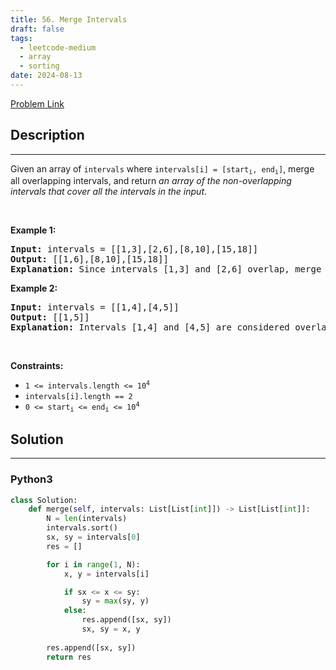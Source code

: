 ```yaml
---
title: 56. Merge Intervals
draft: false
tags: 
  - leetcode-medium
  - array
  - sorting
date: 2024-08-13
---
```


[Problem Link](https://leetcode.com/problems/merge-intervals/)

## Description

---
<p>Given an array&nbsp;of <code>intervals</code>&nbsp;where <code>intervals[i] = [start<sub>i</sub>, end<sub>i</sub>]</code>, merge all overlapping intervals, and return <em>an array of the non-overlapping intervals that cover all the intervals in the input</em>.</p>

<p>&nbsp;</p>
<p><strong class="example">Example 1:</strong></p>

<pre>
<strong>Input:</strong> intervals = [[1,3],[2,6],[8,10],[15,18]]
<strong>Output:</strong> [[1,6],[8,10],[15,18]]
<strong>Explanation:</strong> Since intervals [1,3] and [2,6] overlap, merge them into [1,6].
</pre>

<p><strong class="example">Example 2:</strong></p>

<pre>
<strong>Input:</strong> intervals = [[1,4],[4,5]]
<strong>Output:</strong> [[1,5]]
<strong>Explanation:</strong> Intervals [1,4] and [4,5] are considered overlapping.
</pre>

<p>&nbsp;</p>
<p><strong>Constraints:</strong></p>

<ul>
	<li><code>1 &lt;= intervals.length &lt;= 10<sup>4</sup></code></li>
	<li><code>intervals[i].length == 2</code></li>
	<li><code>0 &lt;= start<sub>i</sub> &lt;= end<sub>i</sub> &lt;= 10<sup>4</sup></code></li>
</ul>


## Solution

---
### Python3
``` py title='merge-intervals'
class Solution:
    def merge(self, intervals: List[List[int]]) -> List[List[int]]:
        N = len(intervals)
        intervals.sort()
        sx, sy = intervals[0]
        res = []

        for i in range(1, N):
            x, y = intervals[i]

            if sx <= x <= sy:
                sy = max(sy, y)
            else:
                res.append([sx, sy])
                sx, sy = x, y
        
        res.append([sx, sy])
        return res
```

